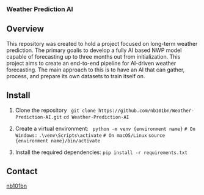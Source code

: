 ### Weather Prediction AI

## Overview

This repository was created to hold a project focused on long-term weather prediction. 
The primary goalis to develop a fully AI based NWP model capable of forecasting up to
three months out from initialization. This project aims to create an end-to-end pipeline
for AI-driven weather forecasting. The main approach to this is to have an AI that can
gather, process, and prepare its own datasets to train itself on.

## Install
1. Clone the repository
` git clone https://github.com/nb101bn/Weather-Prediction-AI.git`
 `cd Weather-Prediction-AI`
2. Create a virtual environment:
` python -m venv {environment name}`
 `# On Windows:`
 `.\venv\Scripts\activate`
 `# On macOS/Linux`
 `source {environment name}/bin/activate`
 
3. Install the required dependencies:
`pip install -r requirements.txt`

## Contact
[nb101bn](https://github.com/nb101bn)